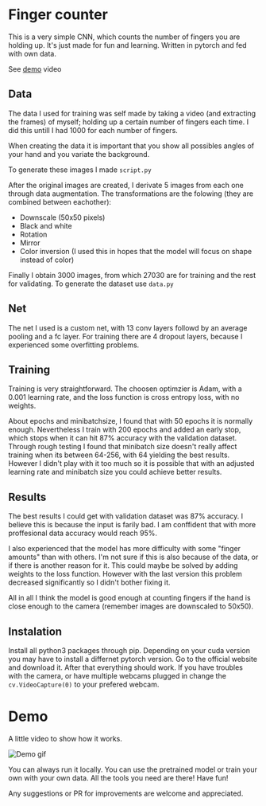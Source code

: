# Finger counter

This is a very simple CNN, which counts the number of fingers you are holding up. It's just made for fun and learning. Written in pytorch and fed with own data.

See [demo](#demo) video



## Data

The data I used for training was self made by taking a video (and extracting the frames) of myself; holding up a certain number of fingers each time. I did this untill I had 1000 for each number of fingers. 

When creating the data it is important that you show all possibles angles of your hand and you variate the background. 

To generate these images I made `script.py`

After the original images are created, I derivate 5 images from each one through data augmentation.
The transformations are the folowing (they are combined between eachother):
- Downscale (50x50 pixels)
- Black and white
- Rotation
- Mirror
- Color inversion (I used this in hopes that the model will focus on shape instead of color)

Finally I obtain 3000 images, from which 27030 are for training and the rest for validating.
To generate the dataset use `data.py`

## Net

The net I used is a custom net, with 13 conv layers followd by an average pooling and a fc layer. 
For training there are 4 dropout layers, because I experienced some overfitting problems.

## Training

Training is very straightforward. The choosen optimzier is Adam, with a 0.001 learning rate, and the loss function is cross entropy loss, with no weights. 

About epochs and minibatchsize, I found that with 50 epochs it is normally enough. Nevertheless I train with 200 epochs and added an early stop, which stops when it can hit 87% accuracy with the validation dataset. 
Through rough testing I found that minibatch size doesn't really affect training when its between 64-256, with 64 yielding the best results. However I didn't play with it too much so it is possible that with an adjusted learning rate and minibatch size you could achieve better results.

## Results

The best results I could get with validation dataset was 87% accuracy. I believe this is because the input is farily bad. I am conffident that with more proffesional data accuracy would reach 95%.

I also experienced that the model has more difficulty with some "finger amounts" than with others. I'm not sure if this is also because of the data, or if there is another reason for it. This could maybe be solved by adding weights to the loss function. However with the last version this problem decreased significantly so I didn't bother fixing it.

All in all I think the model is good enough at counting fingers if the hand is close enough to the camera (remember images are downscaled to 50x50). 

## Instalation

Install all python3 packages through pip. Depending on your cuda version you may have to install a differnet pytorch version. Go to the official website and download it. After that everything should work. If you have troubles with the camera, or have multiple webcams plugged in change the `cv.VideoCapture(0)` to your prefered webcam.

# Demo

A little video to show how it works.


![Demo gif](./demo.gif)

You can always run it locally. You can use the pretrained model or train your own with your own data. All the tools you need are there! Have fun!

Any suggestions or PR for improvements are welcome and appreciated.
